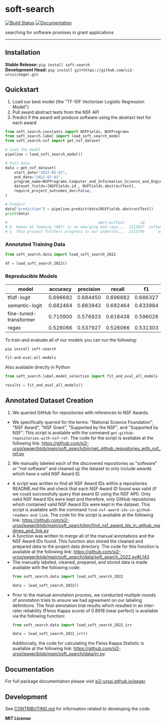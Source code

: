 # soft-search

[![Build Status](https://github.com/si2-urssi/eager/workflows/CI/badge.svg)](https://github.com/si2-urssi/eager/actions)
[![Documentation](https://github.com/si2-urssi/eager/workflows/Documentation/badge.svg)](https://si2-urssi.github.io/eager)

searching for software promises in grant applications

---

## Installation

**Stable Release:** `pip install soft-search`<br>
**Development Head:** `pip install git+https://github.com/si2-urssi/eager.git`

## Quickstart

1. Load our best model (the "TF-IDF Vectorizer Logistic Regression Model")
2. Pull award abstract texts from the NSF API
3. Predict if the award will produce software using the abstract text for each award

```python
from soft_search.constants import NSFFields, NSFPrograms
from soft_search.label import load_soft_search_model
from soft_search.nsf import get_nsf_dataset

# Load the model
pipeline = load_soft_search_model()

# Pull data
data = get_nsf_dataset(
    start_date="2022-05-01",
    end_date="2022-07-01",
    program_name=NSFPrograms.Computer_and_Information_Science_and_Engineering,
    dataset_fields=[NSFFields.id_, NSFFields.abstractText],
    require_project_outcomes_doc=False,
)

# Predict
data["prediction"] = pipeline.predict(data[NSFFields.abstractText])
print(data)

#                                         abstractText       id              prediction
# 0  Human AI Teaming (HAT) is an emerging and rapi...  2213827  software-not-predicted
# 1  This project furthers progress in our understa...  2213756      software-predicted
```

### Annotated Training Data

```python
from soft_search.data import load_soft_search_2022

df = load_soft_search_2022()
```

### Reproducible Models

| model                  	| accuracy 	| precision 	| recall   	| f1       	|
|------------------------	|----------	|-----------	|----------	|----------	|
| tfidf-logit            	| 0.696682 	| 0.684450  	| 0.696682 	| 0.686327 	|
| semantic-logit         	| 0.682464 	| 0.663943  	| 0.682464 	| 0.633984 	|
| fine-tuned-transformer 	| 0.710900 	| 0.576923  	| 0.616438 	| 0.596026 	|
| regex                  	| 0.526066 	| 0.537927  	| 0.526066 	| 0.531303 	|

To train and evaluate all of our models you can run the following:

```bash
pip install soft-search

fit-and-eval-all-models
```

Also available directly in Python

```python
from soft_search.label.model_selection import fit_and_eval_all_models

results = fit_and_eval_all_models()
```

## Annotated Dataset Creation

1. We queried GitHub for repositories with references to NSF Awards.
  - We specifically queried for the terms: "National Science Foundation", "NSF Award",
    "NSF Grant", "Supported by the NSF", and "Supported by NSF". This script is available
    with the command `get-github-repositories-with-nsf-ref`. The code for the script is
    available at the following link:
    https://github.com/si2-urssi/eager/blob/main/soft_search/bin/get_github_repositories_with_nsf_ref.py
2. We manually labeled each of the discovered repositories as "software"
   or "not software" and cleaned up the dataset to only include awards 
   which have a valid NSF Award ID.
  - A script was written to find all NSF Award IDs within a repositories README.md file
    and check that each NSF Award ID found was valid (if we could successfully query
    that award ID using the NSF API). Only valid NSF Award IDs were kept and therefore,
    only GitHub repositories which contained valid NSF Award IDs were kept in the
    dataset. This script is available with the command
    `find-nsf-award-ids-in-github-readmes-and-link`. The code for the script is
    available at the following link:
    https://github.com/si2-urssi/eager/blob/main/soft_search/bin/find_nsf_award_ids_in_github_readmes_and_link.py
  - A function was written to merge all of the manual annotations and the NSF Award IDs
    found. This function also stored the cleaned and prepared data to the project data
    directory. The code for this function is available at the following link:
    https://github.com/si2-urssi/eager/blob/main/soft_search/data/soft_search_2022.py#L143
  - The manually labeled, cleaned, prepared, and stored data is made available with the
    following code:
     ```python
     from soft_search.data import load_soft_search_2022

     data = load_soft_search_2022()
     ```
  - Prior to the manual annotation process, we conducted multiple rounds of
    annotation trials to ensure we had agreement on our labeling definitions.
    The final annotation trial results which resulted in an inter-rater
    reliability (Fleiss Kappa score) of 0.8918 (near perfect) is available
    via the following function:
    ```python
    from soft_search.data import load_soft_search_2022_irr

    data = load_soft_search_2022_irr()
    ```
    Additionally, the code for calculating the Fleiss Kappa Statistic
    is available at the following link:
    https://github.com/si2-urssi/eager/blob/main/soft_search/data/irr.py


## Documentation

For full package documentation please visit [si2-urssi.github.io/eager](https://si2-urssi.github.io/eager).

## Development

See [CONTRIBUTING.md](CONTRIBUTING.md) for information related to developing the code.

**MIT License**
